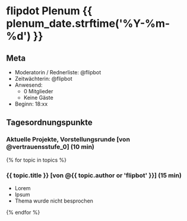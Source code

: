 # flipdot Plenum {{ plenum_date.strftime('%Y-%m-%d') }}

## Meta

- Moderatorin / Rednerliste: @flipbot
- Zeitwächterin: @flipbot
- Anwesend:
  - 0 Mitglieder
  - Keine Gäste
- Beginn: 18:xx

## Tagesordnungspunkte

### Aktuelle Projekte, Vorstellungsrunde [von @vertrauensstufe_0] (10 min)

{% for topic in topics %}
### {{ topic.title }} [von @{{ topic.author or 'flipbot' }}] (15 min)

- Lorem
- Ipsum
- Thema wurde nicht besprochen

{% endfor %}
